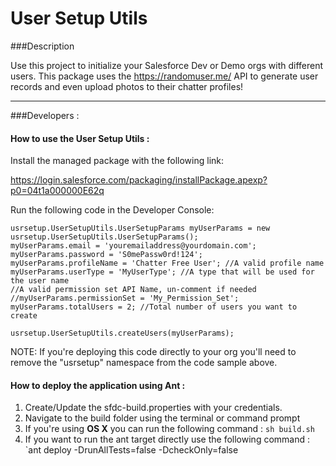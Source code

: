 User Setup Utils
===

###Description

Use this project to initialize your Salesforce Dev or Demo orgs with different users.
This package uses the https://randomuser.me/ API to generate user records and even upload
photos to their chatter profiles!

---
###Developers :

#### How to use the User Setup Utils :

Install the managed package with the following link:

https://login.salesforce.com/packaging/installPackage.apexp?p0=04t1a000000E62q

Run the following code in the Developer Console:

```
usrsetup.UserSetupUtils.UserSetupParams myUserParams = new usrsetup.UserSetupUtils.UserSetupParams();
myUserParams.email = 'youremailaddress@yourdomain.com';
myUserParams.password = 'S0mePassw0rd!124';
myUserParams.profileName = 'Chatter Free User'; //A valid profile name
myUserParams.userType = 'MyUserType'; //A type that will be used for the user name
//A valid permission set API Name, un-comment if needed
//myUserParams.permissionSet = 'My_Permission_Set';
myUserParams.totalUsers = 2; //Total number of users you want to create

usrsetup.UserSetupUtils.createUsers(myUserParams);
```

NOTE: If you're deploying this code directly to your org you'll need to remove the "usrsetup" namespace from the code sample above.

#### How to deploy the application using Ant :

1. Create/Update the sfdc-build.properties with your credentials.
2. Navigate to the build folder using the terminal or command prompt
3. If you're using **OS X** you can run the following command : `sh build.sh`
4. If you want to run the ant target directly use the following command : `ant deploy -DrunAllTests=false -DcheckOnly=false
